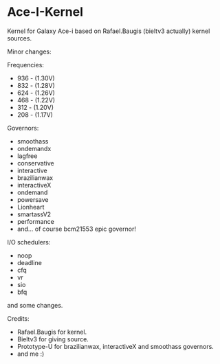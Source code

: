 Ace-I-Kernel
============

Kernel for Galaxy Ace-i based on Rafael.Baugis (bieltv3 actually) kernel sources.

Minor changes:

Frequencies:
- 936 - (1.30V)
- 832 - (1.28V)
- 624 - (1.26V)
- 468 - (1.22V)
- 312 - (1.20V)
- 208 - (1.17V)

Governors:
- smoothass
- ondemandx
- lagfree
- conservative
- interactive
- brazilianwax
- interactiveX
- ondemand
- powersave
- Lionheart
- smartassV2
- performance
- and... of course bcm21553 epic governor!

I/O schedulers:
- noop
- deadline
- cfq
- vr
- sio
- bfq

and some changes.

Credits:
- Rafael.Baugis for kernel.
- Bieltv3 for giving source.
- Prototype-U for brazilianwax, interactiveX and smoothass governors.
- and me :)
